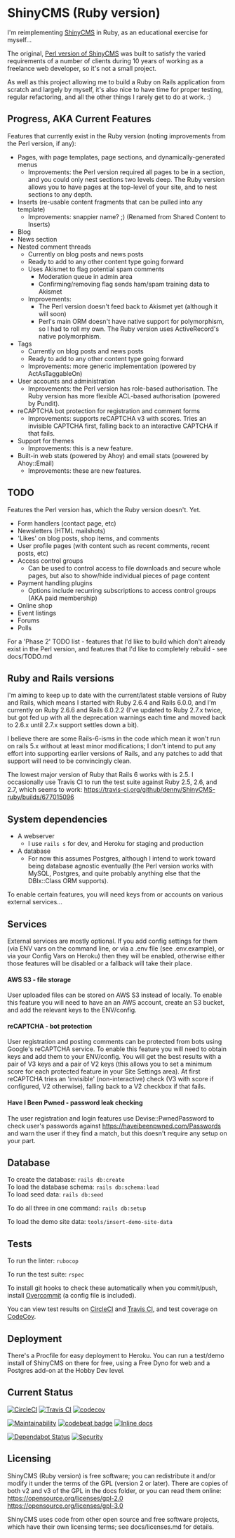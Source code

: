 # ShinyCMS (Ruby version)

I'm reimplementing [ShinyCMS](https://shinycms.org/) in Ruby, as an educational
exercise for myself...

The original, [Perl version of ShinyCMS](https://github.com/denny/ShinyCMS) was
built to satisfy the varied requirements of a number of clients during 10 years
of working as a freelance web developer, so it's not a small project.

As well as this project allowing me to build a Ruby on Rails application from
scratch and largely by myself, it's also nice to have time for proper testing,
regular refactoring, and all the other things I rarely get to do at work. :)


## Progress, AKA Current Features

Features that currently exist in the Ruby version (noting improvements from
the Perl version, if any):

* Pages, with page templates, page sections, and dynamically-generated menus
  * Improvements: the Perl version required all pages to be in a section, and
    you could only nest sections two levels deep. The Ruby version allows you
    to have pages at the top-level of your site, and to nest sections to any
    depth.
* Inserts (re-usable content fragments that can be pulled into any template)
  * Improvements: snappier name? ;) (Renamed from Shared Content to Inserts)
* Blog
* News section
* Nested comment threads
  * Currently on blog posts and news posts
  * Ready to add to any other content type going forward
  * Uses Akismet to flag potential spam comments
    * Moderation queue in admin area
    * Confirming/removing flag sends ham/spam training data to Akismet
  * Improvements:
    * The Perl version doesn't feed back to Akismet yet (although it will soon)
    * Perl's main ORM doesn't have native support for polymorphism, so I had to
      roll my own. The Ruby version uses ActiveRecord's native polymorphism.
* Tags
  * Currently on blog posts and news posts
  * Ready to add to any other content type going forward
  * Improvements: more generic implementation (powered by ActAsTaggableOn)
* User accounts and administration
  * Improvements: the Perl version has role-based authorisation. The Ruby
    version has more flexible ACL-based authorisation (powered by Pundit).
* reCAPTCHA bot protection for registration and comment forms
  * Improvements: supports reCAPTCHA v3 with scores. Tries an invisible
    CAPTCHA first, falling back to an interactive CAPTCHA if that fails.
* Support for themes
  * Improvements: this is a new feature.
* Built-in web stats (powered by Ahoy) and email stats (powered by Ahoy::Email)
  * Improvements: these are new features.


## TODO

Features the Perl version has, which the Ruby version doesn't. Yet.

* Form handlers (contact page, etc)
* Newsletters (HTML mailshots)
* 'Likes' on blog posts, shop items, and comments
* User profile pages (with content such as recent comments, recent posts, etc)
* Access control groups
  * Can be used to control access to file downloads and secure whole pages,
    but also to show/hide individual pieces of page content
* Payment handling plugins
  * Options include recurring subscriptions to access control groups (AKA paid membership)
* Online shop
* Event listings
* Forums
* Polls

For a 'Phase 2' TODO list - features that I'd like to build which don't already
exist in the Perl version, and features that I'd like to completely rebuild -
see docs/TODO.md


## Ruby and Rails versions

I'm aiming to keep up to date with the current/latest stable versions of Ruby
and Rails, which means I started with Ruby 2.6.4 and Rails 6.0.0, and I'm
currently on Ruby 2.6.6 and Rails 6.0.2.2 (I've updated to Ruby 2.7.x twice,
but got fed up with all the deprecation warnings each time and moved back to
2.6.x until 2.7.x support settles down a bit).

I believe there are some Rails-6-isms in the code which mean it won't run on
rails 5.x without at least minor modifications; I don't intend to put any effort
into supporting earlier versions of Rails, and any patches to add that support
will need to be convincingly clean.

The lowest major version of Ruby that Rails 6 works with is 2.5. I occasionally
use Travis CI to run the test suite against Ruby 2.5, 2.6, and 2.7, which seems
to work: https://travis-ci.org/github/denny/ShinyCMS-ruby/builds/677015096


## System dependencies

* A webserver
  * I use `rails s` for dev, and Heroku for staging and production
* A database
  * For now this assumes Postgres, although I intend to work toward being
    database agnostic eventually (the Perl version works with MySQL, Postgres,
    and quite probably anything else that the DBIx::Class ORM supports).

To enable certain features, you will need keys from or accounts on various
external services...


## Services

External services are mostly optional. If you add config settings for them
(via ENV vars on the command line, or via a .env file (see .env.example),
or via your Config Vars on Heroku) then they will be enabled, otherwise
either those features will be disabled or a fallback will take their place.

#### AWS S3 - file storage

User uploaded files can be stored on AWS S3 instead of locally. To enable this
feature you will need to have an an AWS account, create an S3 bucket, and add
the relevant keys to the ENV/config.

#### reCAPTCHA - bot protection

User registration and posting comments can be protected from bots using Google's
reCAPTCHA service. To enable this feature you will need to obtain keys and add
them to your ENV/config. You will get the best results with a pair of V3 keys
and a pair of V2 keys (this allows you to set a minimum score for each protected
feature in your Site Settings area). At first reCAPTCHA tries an 'invisible'
(non-interactive) check (V3 with score if configured, V2 otherwise), falling
back to a V2 checkbox if that fails.

#### Have I Been Pwned - password leak checking

The user registration and login features use Devise::PwnedPassword to check
user's passwords against https://haveibeenpwned.com/Passwords and warn the
user if they find a match, but this doesn't require any setup on your part.


## Database

To create the database: `rails db:create`  
To load the database schema: `rails db:schema:load`  
To load seed data: `rails db:seed`

To do all three in one command: `rails db:setup`

To load the demo site data: `tools/insert-demo-site-data`


## Tests

To run the linter: `rubocop`

To run the test suite: `rspec`

To install git hooks to check these automatically when you commit/push, install
[Overcommit](https://github.com/sds/overcommit) (a config file is included).

You can view test results on
[CircleCI](https://circleci.com/gh/denny/ShinyCMS-ruby) and
[Travis CI](https://travis-ci.org/denny/ShinyCMS-ruby), and test coverage on
[CodeCov](https://codecov.io/gh/denny/ShinyCMS-ruby).


## Deployment

There's a Procfile for easy deployment to Heroku. You can run a test/demo
install of ShinyCMS on there for free, using a Free Dyno for web and a
Postgres add-on at the Hobby Dev level.


## Current Status

[![CircleCI](https://circleci.com/gh/denny/ShinyCMS-ruby.svg?style=svg&circle-token=5d3c249b624bd720b7481eb606893737ba65a0ce)](https://circleci.com/gh/denny/ShinyCMS-ruby)  [![Travis CI](https://travis-ci.org/denny/ShinyCMS-ruby.svg?branch=master)](https://travis-ci.org/denny/ShinyCMS-ruby)  [![codecov](https://codecov.io/gh/denny/ShinyCMS-ruby/branch/master/graph/badge.svg?token=Pm6x6VcQ81)](https://codecov.io/gh/denny/ShinyCMS-ruby)  

[![Maintainability](https://api.codeclimate.com/v1/badges/944f9f96599145fdea77/maintainability)](https://codeclimate.com/github/denny/ShinyCMS-ruby/maintainability)  [![codebeat badge](https://codebeat.co/badges/cbd8fc61-241a-4701-9716-d4264cb6d9d9)](https://codebeat.co/projects/github-com-denny-shinycms-ruby-master)  [![Inline docs](http://inch-ci.org/github/denny/ShinyCMS-ruby.svg?branch=master)](http://inch-ci.org/github/denny/ShinyCMS-ruby)

[![Dependabot Status](https://api.dependabot.com/badges/status?host=github&repo=denny/ShinyCMS-ruby)](https://dependabot.com)  [![Security](https://hakiri.io/github/denny/ShinyCMS-ruby/master.svg)](https://hakiri.io/github/denny/ShinyCMS-ruby/master)


## Licensing

ShinyCMS (Ruby version) is free software; you can redistribute it and/or modify
it under the terms of the GPL (version 2 or later). There are copies of both v2
and v3 of the GPL in the docs folder, or you can read them online:  
https://opensource.org/licenses/gpl-2.0  
https://opensource.org/licenses/gpl-3.0

ShinyCMS uses code from other open source and free software projects, which have
their own licensing terms; see docs/licenses.md for details.
